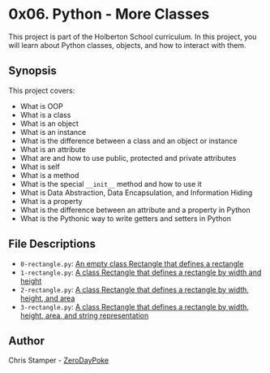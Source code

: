 # 0x06. Python - More Classes

This project is part of the Holberton School curriculum. In this project, you will learn about Python classes, objects, and how to interact with them.

## Synopsis

This project covers:

- What is OOP
- What is a class
- What is an object
- What is an instance
- What is the difference between a class and an object or instance
- What is an attribute
- What are and how to use public, protected and private attributes
- What is self
- What is a method
- What is the special `__init__` method and how to use it
- What is Data Abstraction, Data Encapsulation, and Information Hiding
- What is a property
- What is the difference between an attribute and a property in Python
- What is the Pythonic way to write getters and setters in Python

## File Descriptions

- `0-rectangle.py`: [An empty class Rectangle that defines a rectangle](https://github.com/ZeroDayPoke/holbertonschool-higher_level_programming/blob/master/0x06-python-more_classes/0-rectangle.py)
- `1-rectangle.py`: [A class Rectangle that defines a rectangle by width and height](https://github.com/ZeroDayPoke/holbertonschool-higher_level_programming/blob/master/0x06-python-more_classes/1-rectangle.py)
- `2-rectangle.py`: [A class Rectangle that defines a rectangle by width, height, and area](https://github.com/ZeroDayPoke/holbertonschool-higher_level_programming/blob/master/0x06-python-more_classes/2-rectangle.py)
- `3-rectangle.py`: [A class Rectangle that defines a rectangle by width, height, area, and string representation](https://github.com/ZeroDayPoke/holbertonschool-higher_level_programming/blob/master/0x06-python-more_classes/3-rectangle.py)

## Author

Chris Stamper - [ZeroDayPoke](https://github.com/ZeroDayPoke)

